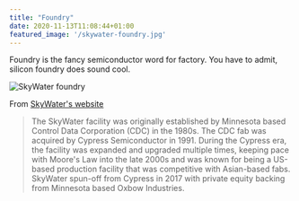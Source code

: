 ```yaml
---
title: "Foundry"
date: 2020-11-13T11:08:44+01:00
featured_image: '/skywater-foundry.jpg'
---
```


Foundry is the fancy semiconductor word for factory. You have to admit, silicon foundry does sound cool.

![SkyWater foundry](/skywater-foundry.jpg)

From [SkyWater's website](https://www.skywatertechnology.com/about-skywater/)

> The SkyWater facility was originally established by Minnesota based Control Data Corporation (CDC) in the 1980s. The CDC fab was acquired by Cypress Semiconductor in 1991. During the Cypress era, the facility was expanded and upgraded multiple times, keeping pace with Moore's Law into the late 2000s and was known for being a US-based production facility that was competitive with Asian-based fabs. SkyWater spun-off from Cypress in 2017 with private equity backing from Minnesota based Oxbow Industries.


